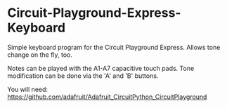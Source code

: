 # Circuit-Playground-Express-Keyboard
Simple keyboard program for the Circuit Playground Express. Allows tone change on the fly, too.

Notes can be played with the A1-A7 capacitive touch pads.
Tone modification can be done via the 'A' and 'B' buttons.

You will need:
https://github.com/adafruit/Adafruit_CircuitPython_CircuitPlayground
